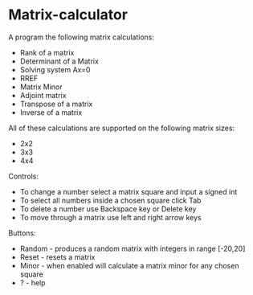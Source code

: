 # Matrix-calculator
A program the following matrix calculations:
  - Rank of a matrix
  - Determinant of a Matrix
  - Solving system Ax=0
  - RREF
  - Matrix Minor
  - Adjoint matrix
  - Transpose of a matrix
  - Inverse of a matrix
 
All of these calculations are supported on the following matrix sizes:
  - 2x2
  - 3x3
  - 4x4
  
Controls:
  - To change a number select a matrix square and input a signed int
  - To select all numbers inside a chosen square click Tab
  - To delete a number use Backspace key or Delete key
  - To move through a matrix use left and right arrow keys
   
Buttons:
  - Random - produces a random matrix with integers in range [-20,20]
  - Reset - resets a matrix
  - Minor - when enabled will calculate a matrix minor for any chosen square
  - ? - help
